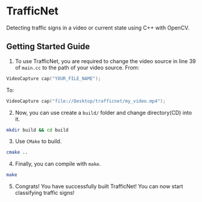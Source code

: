 # TrafficNet
Detecting traffic signs in a video or current state using C++ with OpenCV.

## Getting Started Guide
1. To use TrafficNet, you are required to change the video source in line 39 of ```main.cc``` to the path of your video source. From:
```cpp
VideoCapture cap("YOUR_FILE_NAME");
```

To:
```cpp
VideoCapture cap("file://Desktop/trafficnet/my_video.mp4");
```

2. Now, you can use create a ```build/``` folder and change directory(CD) into it.
```bash
mkdir build && cd build
```

3. Use ```CMake``` to build.
```bash
cmake ..
```

4. Finally, you can compile with ```make```.
```bash
make
```

5. Congrats! You have successfully built TrafficNet! You can now start classifying traffic signs!
